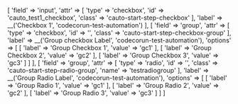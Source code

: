 [
                        'field' => 'input',
                        'attr'  => [
                            'type'  => 'checkbox',
                            'id'    => 'cauto_test1_checkbox',
                            'class' => 'cauto-start-step-checkbox'
                        ],
                        'label'         => __('Checkbox 1', 'codecorun-test-automation')
                    ],
                    [
                        'field' => 'group',
                        'attr'  => [
                            'type'  => 'checkbox',
                            'id'    => '',
                            'class' => 'cauto-start-step-checkbox-group'
                        ],
                        'label'         => __('Group checkbox Label', 'codecorun-test-automation'),
                        'options'       => [
                            [
                                'label' => 'Group Checkbox 1',
                                'value' => 'gc1'
                            ],
                            [
                                'label' => 'Group Checkbox 2',
                                'value' => 'gc2'
                            ],
                            [
                                'label' => 'Group Checkbox 3',
                                'value' => 'gc3'
                            ]
                        ]
                    ],
                    [
                        'field' => 'group',
                        'attr'  => [
                            'type'  => 'radio',
                            'id'    => '',
                            'class' => 'cauto-start-step-radio-group',
                            'name'  => 'testradiogroup'
                        ],
                        'label'         => __('Group Radio Label', 'codecorun-test-automation'),
                        'options'       => [
                            [
                                'label' => 'Group Radio 1',
                                'value' => 'gc1'
                            ],
                            [
                                'label' => 'Group Radio 2',
                                'value' => 'gc2'
                            ],
                            [
                                'label' => 'Group Radio 3',
                                'value' => 'gc3'
                            ]
                        ]
                    ]